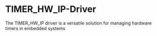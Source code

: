 # TIMER_HW_IP-Driver
The TIMER_HW_IP driver is a versatile solution for managing hardware timers in embedded systems
